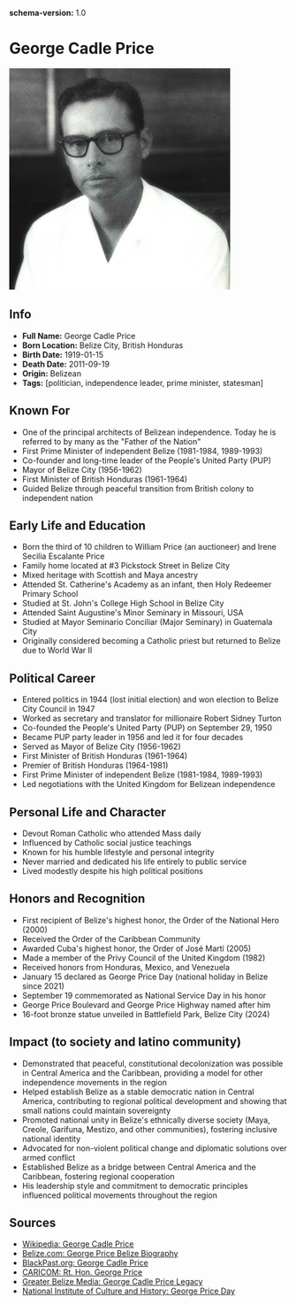**schema-version:** 1.0
# George Cadle Price

![George Cadle Price](images/george-cadle-price.png)

## Info
- **Full Name:** George Cadle Price
- **Born Location:** Belize City, British Honduras
- **Birth Date:** 1919-01-15
- **Death Date:** 2011-09-19
- **Origin:** Belizean  
- **Tags:** [politician, independence leader, prime minister, statesman]

## Known For
- One of the principal architects of Belizean independence. Today he is referred to by many as the "Father of the Nation"
- First Prime Minister of independent Belize (1981-1984, 1989-1993)
- Co-founder and long-time leader of the People's United Party (PUP)
- Mayor of Belize City (1956-1962)
- First Minister of British Honduras (1961-1964)
- Guided Belize through peaceful transition from British colony to independent nation

## Early Life and Education
- Born the third of 10 children to William Price (an auctioneer) and Irene Secilia Escalante Price
- Family home located at #3 Pickstock Street in Belize City
- Mixed heritage with Scottish and Maya ancestry
- Attended St. Catherine's Academy as an infant, then Holy Redeemer Primary School
- Studied at St. John's College High School in Belize City
- Attended Saint Augustine's Minor Seminary in Missouri, USA
- Studied at Mayor Seminario Conciliar (Major Seminary) in Guatemala City
- Originally considered becoming a Catholic priest but returned to Belize due to World War II

## Political Career
- Entered politics in 1944 (lost initial election) and won election to Belize City Council in 1947
- Worked as secretary and translator for millionaire Robert Sidney Turton
- Co-founded the People's United Party (PUP) on September 29, 1950
- Became PUP party leader in 1956 and led it for four decades
- Served as Mayor of Belize City (1956-1962)
- First Minister of British Honduras (1961-1964)
- Premier of British Honduras (1964-1981)
- First Prime Minister of independent Belize (1981-1984, 1989-1993)
- Led negotiations with the United Kingdom for Belizean independence

## Personal Life and Character
- Devout Roman Catholic who attended Mass daily
- Influenced by Catholic social justice teachings
- Known for his humble lifestyle and personal integrity
- Never married and dedicated his life entirely to public service
- Lived modestly despite his high political positions

## Honors and Recognition
- First recipient of Belize's highest honor, the Order of the National Hero (2000)
- Received the Order of the Caribbean Community
- Awarded Cuba's highest honor, the Order of José Martí (2005)
- Made a member of the Privy Council of the United Kingdom (1982)
- Received honors from Honduras, Mexico, and Venezuela
- January 15 declared as George Price Day (national holiday in Belize since 2021)
- September 19 commemorated as National Service Day in his honor
- George Price Boulevard and George Price Highway named after him
- 16-foot bronze statue unveiled in Battlefield Park, Belize City (2024)

## Impact (to society and latino community)
- Demonstrated that peaceful, constitutional decolonization was possible in Central America and the Caribbean, providing a model for other independence movements in the region
- Helped establish Belize as a stable democratic nation in Central America, contributing to regional political development and showing that small nations could maintain sovereignty
- Promoted national unity in Belize's ethnically diverse society (Maya, Creole, Garifuna, Mestizo, and other communities), fostering inclusive national identity
- Advocated for non-violent political change and diplomatic solutions over armed conflict
- Established Belize as a bridge between Central America and the Caribbean, fostering regional cooperation
- His leadership style and commitment to democratic principles influenced political movements throughout the region

## Sources
- [Wikipedia: George Cadle Price](https://en.wikipedia.org/wiki/George_Cadle_Price)
- [Belize.com: George Price Belize Biography](https://belize.com/george-price-belize-biography-and-pictorial/)
- [BlackPast.org: George Cadle Price](https://www.blackpast.org/global-african-history/george-cadle-price-1919-2011/)
- [CARICOM: Rt. Hon. George Price](https://caricom.org/personalities/rt-hon-george-price/)
- [Greater Belize Media: George Cadle Price Legacy](https://www.greaterbelize.com/george-cadle-price-a-legacy-of-visionary-leadership-and-national-pride-in-belize/)
- [National Institute of Culture and History: George Price Day](https://nichbelize.org/gpday2025/)